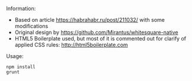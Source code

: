 Information:
* Based on article https://habrahabr.ru/post/211032/ with some modifications
* Original design by https://github.com/Mirantus/whitesquare-native
* HTML5 Boilerplate used, but most of it is commented out for clarify of applied CSS rules: http://html5boilerplate.com

Usage: 
```
npm install
grunt
```
